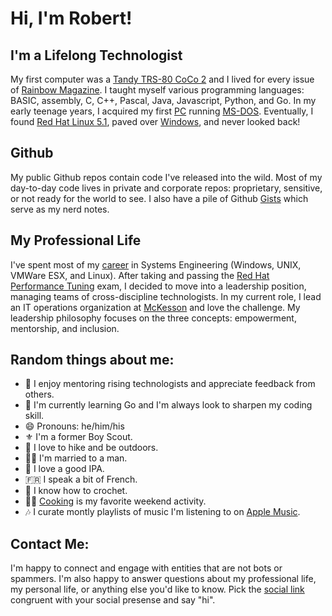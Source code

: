 # Hi, I'm Robert!

## I'm a Lifelong Technologist
My first computer was a [Tandy TRS-80 CoCo 2](https://en.wikipedia.org/wiki/TRS-80_Color_Computer#Color_Computer_2_(1983%E2%80%931986)) and I lived for every issue of [Rainbow Magazine](https://archive.org/details/rainbowmagazine). I taught myself various programming languages: BASIC, assembly, C, C++, Pascal, Java, Javascript, Python, and Go. In my early teenage years, I acquired my first [PC](https://en.wikipedia.org/wiki/Intel_80286) running [MS-DOS](https://en.wikipedia.org/wiki/MS-DOS#MS-DOS_3.x). Eventually, I found [Red Hat Linux 5.1](https://en.wikipedia.org/wiki/Red_Hat_Linux), paved over [Windows](https://en.wikipedia.org/wiki/Windows_98), and never looked back!

## Github
My public Github repos contain code I've released into the wild. Most of my day-to-day code lives in private and corporate repos: proprietary, sensitive, or not ready for the world to see. I also have a pile of Github [Gists](https://gist.github.com/rmrfslashbin) which serve as my nerd notes.

## My Professional Life
I've spent most of my [career](https://www.linkedin.com/in/robertsigler/) in Systems Engineering (Windows, UNIX, VMWare ESX, and Linux). After taking and passing the [Red Hat Performance Tuning](https://www.redhat.com/en/services/certification/rhcs-performance-tuning) exam, I decided to move into a leadership position, managing teams of cross-discipline technologists. In my current role, I lead an IT operations organization at [McKesson](https://www.mckesson.com/) and love the challenge. My leadership philosophy focuses on the three concepts: empowerment, mentorship, and inclusion.

## Random things about me:
- 🤖 I enjoy mentoring rising technologists and appreciate feedback from others.
- 🌱 I'm currently learning Go and I'm always look to sharpen my coding skill.
- 😄 Pronouns: he/him/his
- ⚜️ I'm a former Boy Scout.
- 🥾 I love to hike and be outdoors.
- 🏳️‍🌈 I'm married to a man.
- 🍺 I love a good IPA.
- 🇫🇷 I speak a bit of French.
- 🧶 I know how to crochet.
- 🧑‍🍳 [Cooking](https://bit.ly/3FkjhnH) is my favorite weekend activity.
- 🎶 I curate montly playlists of music I'm listening to on [Apple Music](https://music.apple.com/profile/rmrfslashbin).

## Contact Me:
I'm happy to connect and engage with entities that are not bots or  spammers. I'm also happy to answer questions about my professional life, my personal life, or anything else you'd like to know. Pick the [social link](https://rmrfslashbin.io) congruent with your social presense and say "hi".
